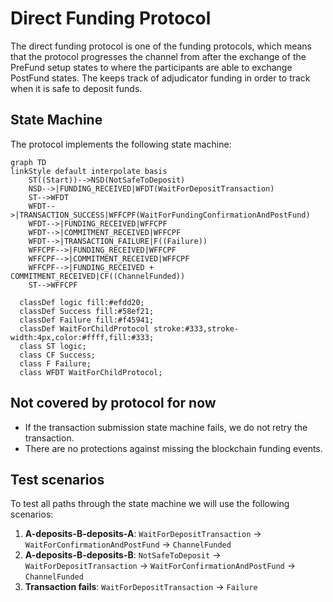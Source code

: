 # Direct Funding Protocol

The direct funding protocol is one of the funding protocols, which means that the protocol progresses the channel from after the exchange of the PreFund setup states to where the participants are able to exchange PostFund states. The keeps track of adjudicator funding in order to track when it is safe to deposit funds.

## State Machine

The protocol implements the following state machine:

```mermaid
graph TD
linkStyle default interpolate basis
    ST((Start))-->NSD(NotSafeToDeposit)
    NSD-->|FUNDING_RECEIVED|WFDT(WaitForDepositTransaction)
    ST-->WFDT
    WFDT-->|TRANSACTION_SUCCESS|WFFCPF(WaitForFundingConfirmationAndPostFund)
    WFDT-->|FUNDING_RECEIVED|WFFCPF
    WFDT-->|COMMITMENT_RECEIVED|WFFCPF
    WFDT-->|TRANSACTION_FAILURE|F((Failure))
    WFFCPF-->|FUNDING_RECEIVED|WFFCPF
    WFFCPF-->|COMMITMENT_RECEIVED|WFFCPF
    WFFCPF-->|FUNDING_RECEIVED + COMMITMENT_RECEIVED|CF((ChannelFunded))
    ST-->WFFCPF

  classDef logic fill:#efdd20;
  classDef Success fill:#58ef21;
  classDef Failure fill:#f45941;
  classDef WaitForChildProtocol stroke:#333,stroke-width:4px,color:#ffff,fill:#333;
  class ST logic;
  class CF Success;
  class F Failure;
  class WFDT WaitForChildProtocol;
```

## Not covered by protocol for now

- If the transaction submission state machine fails, we do not retry the transaction.
- There are no protections against missing the blockchain funding events.

## Test scenarios

To test all paths through the state machine we will use the following scenarios:

1. **A-deposits-B-deposits-A**: `WaitForDepositTransaction` -> `WaitForConfirmationAndPostFund` -> `ChannelFunded`
2. **A-deposits-B-deposits-B**: `NotSafeToDeposit` -> `WaitForDepositTransaction` -> `WaitForConfirmationAndPostFund` -> `ChannelFunded`
3. **Transaction fails**: `WaitForDepositTransaction` -> `Failure`
